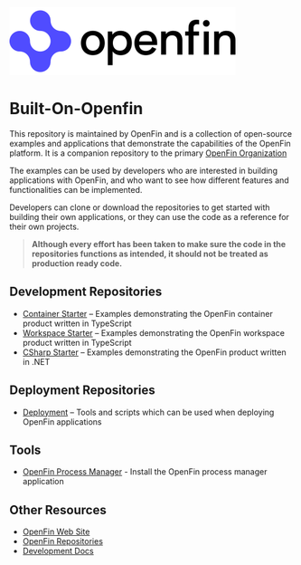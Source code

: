 ![OpenFin logo](https://github.com/built-on-openfin/.github/blob/main/profile/openfin.svg?raw=true)

# Built-On-Openfin

This repository is maintained by OpenFin and is a collection of open-source examples and applications that demonstrate the capabilities of the OpenFin platform. It is a companion repository to the primary [OpenFin Organization](https://github.com/openfin)

The examples can be used by developers who are interested in building applications with OpenFin, and who want to see how different features and functionalities can be implemented.

Developers can clone or download the repositories to get started with building their own applications, or they can use the code as a reference for their own projects.

> **Although every effort has been taken to make sure the code in the repositories functions as intended, it should not be treated as production ready code.**

## Development Repositories

- [Container Starter](https://github.com/built-on-openfin/container-starter) – Examples demonstrating the OpenFin container product written in TypeScript
- [Workspace Starter](https://github.com/built-on-openfin/workspace-starter) – Examples demonstrating the OpenFin workspace product written in TypeScript
- [CSharp Starter](https://github.com/built-on-openfin/csharp-starter) – Examples demonstrating the OpenFin product written in .NET

## Deployment Repositories

- [Deployment](https://github.com/built-on-openfin/deployment) – Tools and scripts which can be used when deploying OpenFin applications

## Tools

- [OpenFin Process Manager](https://start.openfin.co/pm>) - Install the OpenFin process manager application

## Other Resources

- [OpenFin Web Site](https://www.openfin.co)
- [OpenFin Repositories](https://github.com/openfin)
- [Development Docs](https://developers.openfin.co/)
